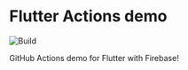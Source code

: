 # Flutter Actions demo

![Build](https://github.com/urmilshroff/flutter_actions_demo/workflows/Build/badge.svg)

GitHub Actions demo for Flutter with Firebase!
